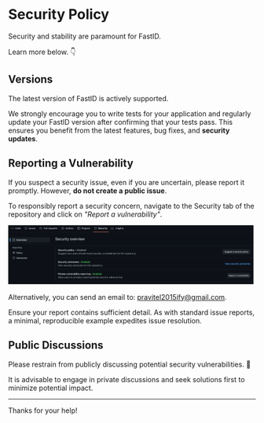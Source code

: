 # Security Policy

Security and stability are paramount for FastID.

Learn more below. 👇

## Versions

The latest version of FastID is actively supported.

We strongly encourage you to write tests for your application and regularly update your FastID version after confirming
that your tests pass. This ensures you benefit from the latest features, bug fixes, and **security updates**.

## Reporting a Vulnerability

If you suspect a security issue, even if you are uncertain, please report it promptly. However, **do not create a public
issue**.

To responsibly report a security concern, navigate to the Security tab of the repository and click on *"Report a
vulnerability"*.

![Screenshot of repo security tab showing "Report a vulnerability" button](https://github.com/encode/.github/raw/master/img/github-demos-private-vulnerability-reporting.png)

Alternatively, you can send an email to: [pravitel2015ify@gmail.com](pravitel2015ify@gmail.com).

Ensure your report contains sufficient detail. As with standard issue reports, a minimal, reproducible example expedites
issue resolution.

## Public Discussions

Please restrain from publicly discussing potential security vulnerabilities. 🙊

It is advisable to engage in private discussions and seek solutions first to minimize potential impact.

---

Thanks for your help!
